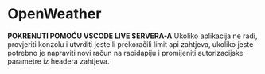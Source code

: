 # OpenWeather
**POKRENUTI POMOĆU VSCODE LIVE SERVERA-A**
Ukoliko aplikacija ne radi, provjeriti konzolu i utvrditi jeste li prekoračili limit api zahtjeva, ukoliko jeste potrebno je napraviti novi račun na rapidapiju i promijeniti autorizacijske parametre iz headera zahtjeva.
